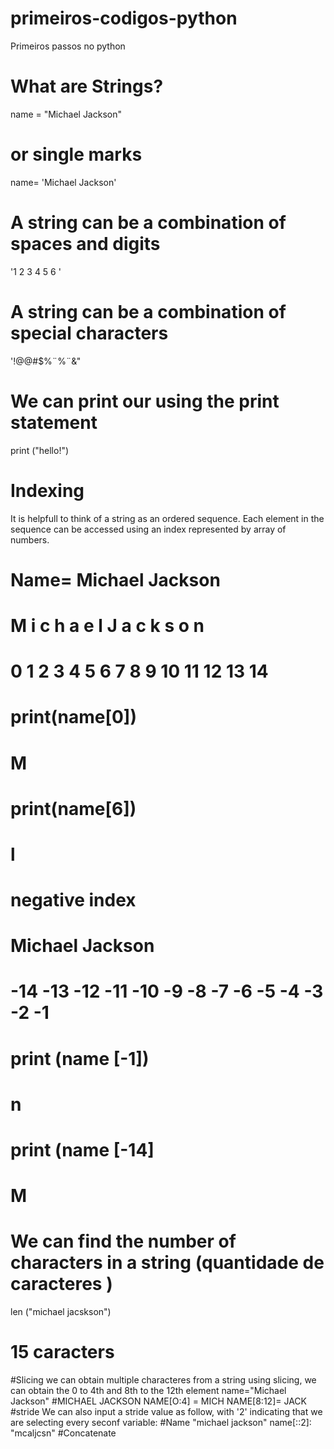 # primeiros-codigos-python
Primeiros passos no python
# What are Strings?
name = "Michael Jackson"
# or single marks
name= 'Michael Jackson'
# A string can be a combination of spaces and digits
'1 2 3 4 5 6 '
# A string can be a combination of special characters
'!@@#$%¨%¨&"
# We can print our using the print statement
print ("hello!")
# Indexing
It is helpfull to think of a string as an ordered sequence. Each element in the sequence can be accessed using an index represented by array of numbers.

# Name= Michael Jackson
# M i c h a e l   J a c  k  s  o  n
# 0  1  2  3  4  5  6 7 8 9 10 11 12 13 14
# print(name[0])
# M
# print(name[6])
# l
# negative index
# Michael Jackson
# -14 -13 -12 -11 -10 -9 -8 -7 -6 -5 -4 -3 -2 -1
# print (name [-1])
# n
# print (name [-14]
# M
# We can find the number of characters in a string (quantidade de caracteres )
len ("michael jacskson")
# 15  caracters
#Slicing
 we can obtain multiple characteres from a string using slicing, we can obtain the 0 to 4th and 8th to the 12th element
      name="Michael Jackson"
#MICHAEL JACKSON
NAME[O:4] = MICH NAME[8:12]= JACK
#stride
We can also input a stride value as follow, with '2' indicating that we are selecting every seconf variable:
#Name "michael jackson"
name[::2]: "mcaljcsn"
#Concatenate



